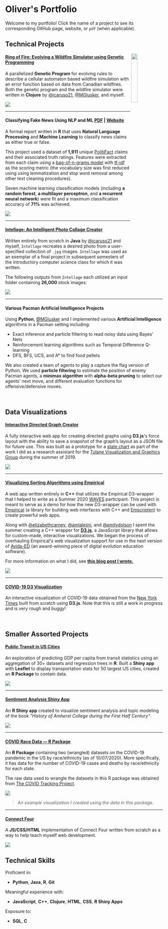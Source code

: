 # Oliver's Portfolio

Welcome to my portfolio! Click the name of a project to see its corresponding GitHub page, website, or  `pdf` (when applicable).

## Technical Projects

<img src="images/ring-of-fire.png?raw=true" width="20%" align="right"/>

#### [Ring of Fire: Evolving a Wildfire Simulator using Genetic Programming](https://github.com/Oliver-BE/ring-of-fire)

A parallelized **Genetic Program** for evolving rules to describe a cellular automaton based wildfire simulation with an error function based on data from Canadian wildfires. Both the genetic program and the wildfire simulator were written in **Clojure** by [@icaruso21](https://github.com/icaruso21), [@MGlusker](https://github.com/MGlusker), and myself.

<img src="images/fire-scar-comparison.png"/>

---

#### Classifying Fake News Using NLP and ML [PDF](/pdf/fake-news-nlp.pdf) | [Website](https://oliver-be.ml/fake-news-nlp/)

A formal report written in **R** that uses **Natural Language Processing** and **Machine Learning** to classify news claims as either true or false. 

This project used a dataset of **1,911** unique [PolitiFact](https://www.politifact.com/) claims and their associated truth ratings. Features were extracted from each claim using a [bag-of-n-grams model](https://machinelearning.wtf/terms/bag-of-n-grams/) with [tf-idf](https://en.wikipedia.org/wiki/Tf%E2%80%93idf) as the scoring metric (the vocabulary size was first reduced using using lemmatization and stop word removal among other text cleaning procedures). 

Seven machine learning classification models (including **a random forest**, **a multilayer perceptron**, and **a recurrent neural network**) were fit and a maximum classification accuracy of **71%** was achieved.

<img src="images/fake-news.png"/>

---

#### [Intellage: An Intelligent Photo Collage Creator](https://github.com/Oliver-BE/intellage)

Written entirely from scratch in **Java** by [@icaruso21](https://github.com/icaruso21) and myself, `Intellage` recreates a desired photo from a user-specified collection of `.jpg` images. `Intellage` was used as an exemplar of a final project in subsequent semesters of the introductory computer science class for which it was written. 

The following outputs from `Intellage` each utilized an input folder containing **26,000** stock images:

<img src="images/intellage-sample.png?raw=true"/>

---

#### Various Pacman Artificial Intelligence Projects

Using **Python**, [@MGlusker](https://github.com/MGlusker) and I implemented various **Artificial Intelligence** algorithms in a Pacman setting including:
- Exact inference and particle filtering to read noisy data using Bayes' Nets
- Reinforcement learning algorithms such as Temporal Difference Q-learning
- DFS, BFS, UCS, and A* to find food pellets

We also created a team of agents to play a capture the flag version of Python. We used **particle filtering** to estimate the position of enemy Pacman agents, a **minimax algorithm** with **alpha-beta pruning** to select our agents' next move, and different evaluation functions for offensive/defensive moves. 

<br>

## Data Visualizations 

#### [Interactive Directed Graph Creator](https://oliver-be.ml/interactive-directed-graph-creator/)

A fully interactive web app for creating directed graphs using **D3.js**'s force layout with the ability to save a snapshot of the graph’s layout as a JSON file for future use. This was built as a prototype for a [state chart](https://www.tutorialspoint.com/uml/uml_statechart_diagram.html) as part of the work I did as a research assistant for the [Tulane Visualization and Graphics Group](https://tulanevisgraphics.bitbucket.io/) during the summer of 2019.

<img src="images/directed-graph.png?raw=true"/>

---

#### [Visualizing Sorting Algorithms using Empirical](https://oliver-be.ml/sorting-algorithms-d3/)

A web app written entirely in **C++** that utilizes the Empirical D3-wrapper that I helped to write as a Summer 2020 [WAVES](https://mmore500.com/waves/index.html) participant. This project is meant to serve as a demo for how the new D3-wrapper can be used with [Empirical](https://github.com/devosoft/Empirical) (a library for building web interfaces with C++ and [Emscripten](https://emscripten.org/)) to create powerful web apps.

Along with [@elizabethcarney](https://github.com/elizabethcarney), [@amlalejini](https://github.com/amlalejini), and [@emilydolson](https://github.com/emilydolson) I spent the summer creating a C++ wrapper for **[D3.js](https://D3js.org)**, a JavaScript library that allows for custom-made, interactive visualizations. We began the process of overhauling Empirical's web visualization support for use in the next version of [Avida-ED](https://avida-ed.msu.edu/) (an award-winning piece of digital evolution education software).

For more information on what I did, see **[this blog post I wrote.](https://mmore500.com/waves/blog/d3-sorting.html)**

<img src="images/d3-sorting.png"/>

---

#### [COVID-19 D3 Visualization](https://oliver-be.ml/covid-d3/) 

An interactive visualization of COVID-19 data obtained from the [New York Times](https://github.com/nytimes/covid-19-data) built from scratch using **D3.js**. Note that this is still a work in progress and is very rough and buggy!

<br>
 
## Smaller Assorted Projects

#### [Public Transit in US Cities](https://github.com/Oliver-BE/transit-gdp-project)

An exploration of predicting GDP per capita from transit statistics using an aggregation of 30+ datasets and regression trees in **R**.
Built a **Shiny app** with **Leaflet** to display transportation stats for 50 largest US cities, created an **R Package** to contain  data.

<img src="images/transit-shiny-app.png"/>

---

#### [Sentiment Analysis Shiny App](https://r.amherst.edu/apps/obaldwinedwards21/AmherstHistory/)

An **R Shiny app** created to visualize sentiment analysis and topic modeling of the book *"History of Amherst College during the First Half Century"*.


<img src="images/amherst-shiny.png"/>

---

#### [COVID Race Data — R Package](https://github.com/Oliver-BE/CovidRaceData)

An **R Package** containing two (wrangled) datasets on the COVID-19 pandemic in the US by race/ethnicity (as of 10/07/2020). More specifically, it has data for the number of COVID-19 cases and deaths by race/ethnicity for each state.

The raw data used to wrangle the datasets in this R package was obtained from [The COVID
Tracking
Project](https://covidtracking.com/race/about#download-the-data).
 
<img src="images/covid-race-1.png?raw=true"/> 

> *An example visualization I created using the data in this package.*

---

#### [Connect Four](https://oliver-be.ml/connect-four/)

A **JS/CSS/HTML** implementation of Connect Four written from scratch as a way to help teach myself web development.

<img src="images/connect-four.png"/>

<br>
 
## Technical Skills 

Proficient in:
* **Python**, **Java**, **R**, **Git**

Meaningful experience with:
* **JavaScript**, **C++**, **Clojure**, **HTML**, **CSS**, **R Shiny Apps**


Exposure to:
* **SQL**, **C**